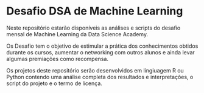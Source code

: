 # Desafio DSA de Machine Learning
Neste repositório estarão disponíveis as análises e scripts do desafio mensal de Machine Learning da Data Science Academy.

Os Desafio tem o objetivo de estimular a prática dos conhecimentos obtidos durante os cursos, aumentar o networking com outros alunos e ainda levar algumas premiações como recompensa.

Os projetos deste repositório serão desenvolvidos em lingiuagem R ou Python contendo uma análise completa dos resultados e interpretações, o script do projeto e o termo de licença.
